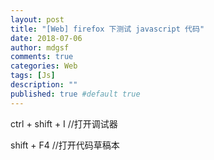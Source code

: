 ```yaml
---
layout: post
title: "[Web] firefox 下测试 javascript 代码"
date: 2018-07-06
author: mdgsf
comments: true
categories: Web
tags: [Js]
description: ""
published: true #default true
---
```


ctrl + shift + I  //打开调试器

shift + F4  //打开代码草稿本
